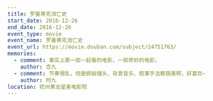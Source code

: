 ```yaml
---
title: 罗曼蒂克消亡史
start_date: 2016-12-26
end_date: 2016-12-26
event_type: movie
event_name: 罗曼蒂克消亡史
event_url: https://movie.douban.com/subject/24751763/
memories:
  - comment: 事实上第一部一起看的电影，一部奇妙的电影。
    author: 念九
  - comment: 节奏很乱，但是俯拍镜头、背景音乐、叙事手法都很美啊，好喜欢~
    author: 时九    
location: 杭州黄龙星美电影院
---
```


